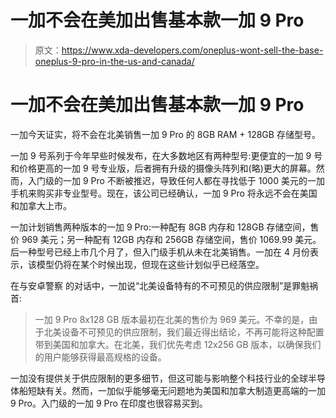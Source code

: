 # 一加不会在美加出售基本款一加 9 Pro

> 原文：<https://www.xda-developers.com/oneplus-wont-sell-the-base-oneplus-9-pro-in-the-us-and-canada/>

# 一加不会在美加出售基本款一加 9 Pro

一加今天证实，将不会在北美销售一加 9 Pro 的 8GB RAM + 128GB 存储型号。

一加 9 号系列于今年早些时候发布，在大多数地区有两种型号:更便宜的一加 9 号和价格更高的一加 9 号专业版，后者拥有升级的摄像头阵列和(略)更大的屏幕。然而，入门级的一加 9 Pro 不断被推迟，导致任何人都在寻找低于 1000 美元的一加手机来购买非专业型号。现在，该公司已经确认，一加 9 Pro 将永远不会在美国和加拿大上市。

一加计划销售两种版本的一加 9 Pro:一种配有 8GB 内存和 128GB 存储空间，售价 969 美元；另一种配有 12GB 内存和 256GB 存储空间，售价 1069.99 美元。后一种型号已经上市几个月了，但入门级手机从未在北美销售。一加在 4 月份表示，该模型仍将在某个时候出现，但现在这些计划似乎已经落空。

在与安卓警察 的对话中，一加说“北美设备特有的不可预见的供应限制”是罪魁祸首:

> 一加 9 Pro 8x128 GB 版本最初在北美的售价为 969 美元。不幸的是，由于北美设备不可预见的供应限制，我们最近得出结论，不再可能将这种配置带到美国和加拿大。在北美，我们优先考虑 12x256 GB 版本，以确保我们的用户能够获得最高规格的设备。

一加没有提供关于供应限制的更多细节，但这可能与影响整个科技行业的全球半导体船短缺有关。然而，一加似乎能够毫无问题地为美国和加拿大制造更高端的一加 9 Pro。入门级的一加 9 Pro 在印度也很容易买到。